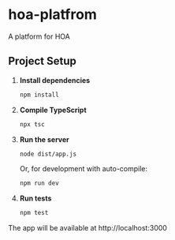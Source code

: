 # hoa-platfrom
A platform for HOA

## Project Setup

1. **Install dependencies**
   ```sh
   npm install
   ```

2. **Compile TypeScript**
   ```sh
   npx tsc
   ```

3. **Run the server**
   ```sh
   node dist/app.js
   ```
   Or, for development with auto-compile:
   ```sh
   npm run dev
   ```

4. **Run tests**
   ```sh
   npm test
   ```

The app will be available at http://localhost:3000
